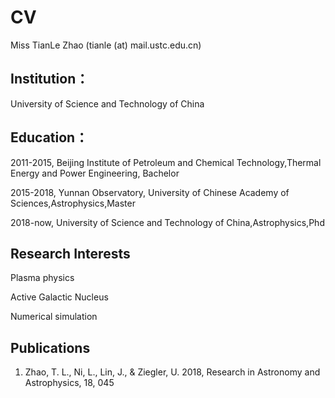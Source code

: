 # CV

Miss TianLe Zhao (tianle (at) mail.ustc.edu.cn)

## Institution：
   University of Science and Technology of China

## Education：
 2011-2015, Beijing Institute of Petroleum and Chemical Technology,Thermal Energy and Power Engineering, Bachelor
 
2015-2018, Yunnan Observatory, University of Chinese Academy of Sciences,Astrophysics,Master

2018-now,  University of Science and Technology of China,Astrophysics,Phd
## Research Interests
   Plasma physics
   
   Active Galactic Nucleus
   
   Numerical simulation
## Publications

1. Zhao, T. L., Ni, L., Lin, J., & Ziegler, U. 2018, Research in Astronomy and Astrophysics, 18, 045
